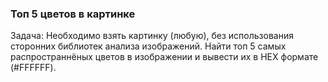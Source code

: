 ### Топ 5 цветов в картинке

Задача: Необходимо взять картинку (любую), без использования сторонних библиотек анализа изображений. Найти топ 5 самых распространнёных цветов в изображении и вывести их в HEX формате (#FFFFFF).